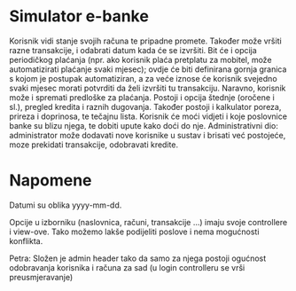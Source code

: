 # Simulator e-banke

Korisnik vidi stanje svojih računa te pripadne promete. Također može vršiti razne transakcije, i odabrati datum kada će se izvršiti. Bit će i opcija periodičkog plaćanja (npr. ako korisnik plaća pretplatu za mobitel, može automatizirati plaćanje svaki mjesec); ovdje će biti definirana gornja granica s kojom je postupak automatiziran, a za veće iznose će korisnik svejedno svaki mjesec morati potvrditi da želi izvršiti tu transakciju. Naravno, korisnik može i spremati predloške za plaćanja. Postoji i opcija štednje (oročene i sl.), pregled kredita i raznih dugovanja. Također postoji i kalkulator poreza, prireza i doprinosa, te tečajnu lista. Korisnik će moći vidjeti i koje poslovnice banke su blizu njega, te dobiti upute kako doći do nje. Administrativni dio: administrator može dodavati nove korisnike u sustav i brisati već postojeće, moze prekidati transakcije, odobravati kredite.

# Napomene

Datumi su oblika yyyy-mm-dd.

Opcije u izborniku (naslovnica, računi, transakcije ...) imaju svoje controllere i view-ove. Tako možemo lakše podijeliti poslove i nema mogućnosti konflikta.

Petra: Složen je admin header tako da samo za njega postoji ogućnost odobravanja korisnika i računa za sad (u login controlleru se vrši preusmjeravanje)
